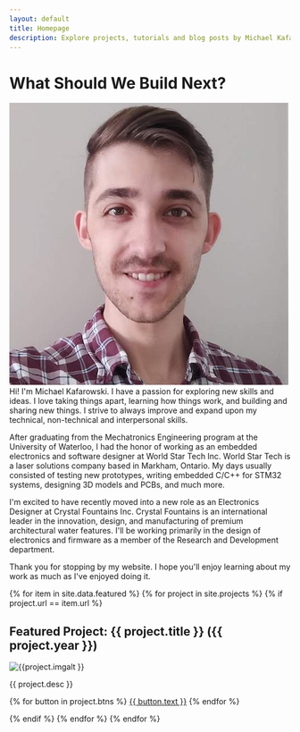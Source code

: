 ```yaml
---
layout: default
title: Homepage
description: Explore projects, tutorials and blog posts by Michael Kafarowski, a Canadian mechatronics and embedded systems developer.
---
```


# What Should We Build Next?
<img class="profilePhoto imgwborder" src="/assets/img/site/me.jpg" alt="me">
Hi! I'm Michael Kafarowski. I have a passion for exploring new skills and ideas. I love taking things apart, learning how things work, and building and sharing new things. I strive to always improve and expand upon my technical, non-technical and interpersonal skills.

After graduating from the Mechatronics Engineering program at the University of Waterloo, I had the honor of working as an embedded electronics and software designer at World Star Tech Inc. World Star Tech is a laser solutions company based in Markham, Ontario. My days usually consisted of testing new prototypes, writing embedded C/C++ for STM32 systems, designing 3D models and PCBs, and much more.

I'm excited to have recently moved into a new role as an Electronics Designer at Crystal Fountains Inc. Crystal Fountains is an international leader in the innovation, design, and manufacturing of premium architectural water features. I'll be working primarily in the design of electronics and firmware as a member of the Research and Development department. 

Thank you for stopping by my website. I hope you'll enjoy learning about my work as much as I've enjoyed doing it.

{% for item in site.data.featured %}
{% for project in site.projects %}
{% if project.url == item.url %}
 
<article class="project">
    <h2 class="project-title">Featured Project: {{ project.title }} <span class="projectdate">({{ project.year }})</span></h2>   
    <img class="project-img" src="{{ project.imgurl }}" alt="{{project.imgalt }}">  
    <p class="project-desc">{{ project.desc }}</p>
    <div class="project-buttons">
        {% for button in project.btns %}
            <a class="button{% if button.active == false %} inactiveButton{% endif %}" href="{{ button.link }}">{{ button.text }}</a>
        {% endfor %}
    </div>
</article>

{% endif %}
{% endfor %}
{% endfor %}
